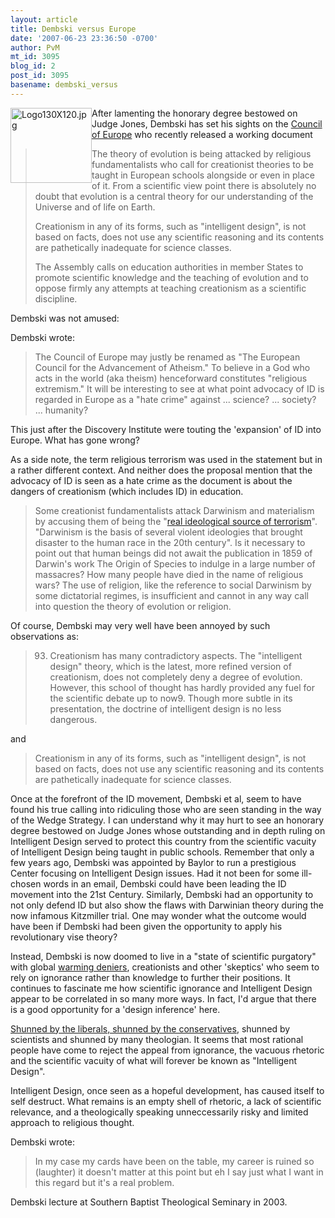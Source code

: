 ```yaml
---
layout: article
title: Dembski versus Europe
date: '2007-06-23 23:36:50 -0700'
author: PvM
mt_id: 3095
blog_id: 2
post_id: 3095
basename: dembski_versus
---
```

<img src="http://www.pandasthumb.org/Logo130X120.jpg" alt="Logo130X120.jpg" width="130" height="120" style="float:left;" />After lamenting the honorary degree bestowed on Judge Jones, Dembski has set his sights on the [ Council of Europe](http://assembly.coe.int/main.asp?Link=/documents/workingdocs/doc07/edoc11297.htm) who recently released a working document

> The theory of evolution is being attacked by religious fundamentalists who call for creationist theories to be taught in European schools alongside or even in place of it. From a scientific view point there is absolutely no doubt that evolution is a central theory for our understanding of the Universe and of life on Earth.
> 
> Creationism in any of its forms, such as "intelligent design", is not based on facts, does not use any scientific reasoning and its contents are pathetically inadequate for science classes.
> 
> The Assembly calls on education authorities in member States to promote scientific knowledge and the teaching of evolution and to oppose firmly any attempts at teaching creationism as a scientific discipline.

Dembski was not amused:

Dembski wrote:

> The Council of Europe may justly be renamed as "The European Council for the Advancement of Atheism." To believe in a God who acts in the world (aka theism) henceforward constitutes "religious extremism." It will be interesting to see at what point advocacy of ID is regarded in Europe as a "hate crime" against ... science? ... society? ... humanity?

This just after the Discovery Institute were touting the 'expansion' of ID into Europe. What has gone wrong?

As a side note, the term religious terrorism was used in the statement but in a rather different context. And neither does the proposal mention that the advocacy of ID is seen as a hate crime as the document is about the dangers of creationism (which includes ID) in education.

> Some creationist fundamentalists attack Darwinism and materialism by accusing them of being the "[real ideological source of terrorism](http://www.islamdenouncesterrorism.com/darwinism_materialism.html)". "Darwinism is the basis of several violent ideologies that brought disaster to the human race in the 20th century". Is it necessary to point out that human beings did not await the publication in 1859 of Darwin's work The Origin of Species to indulge in a large number of massacres? How many people have died in the name of religious wars? The use of religion, like the reference to social Darwinism by some dictatorial regimes, is insufficient and cannot in any way call into question the theory of evolution or religion.

Of course, Dembski may very well have been annoyed by such observations as:

> 93. Creationism has many contradictory aspects. The "intelligent design" theory, which is the latest, more refined version of creationism, does not completely deny a degree of evolution. However, this school of thought has hardly provided any fuel for the scientific debate up to now9. Though more subtle in its presentation, the doctrine of intelligent design is no less dangerous.

and

> Creationism in any of its forms, such as "intelligent design", is not based on facts, does not use any scientific reasoning and its contents are pathetically inadequate for science classes.

Once at the forefront of the ID movement, Dembski et al, seem to have found his true calling into ridiculing those who are seen standing in the way of the Wedge Strategy. I can understand why it may hurt to see an honorary degree bestowed on Judge Jones whose outstanding and in depth ruling on Intelligent Design served to protect this country from the scientific vacuity of Intelligent Design being taught in public schools. Remember that only a few years ago, Dembski was appointed by Baylor to run a prestigious Center focusing on Intelligent Design issues. Had it not been for some ill-chosen words in an email, Dembski could have been leading the ID movement into the 21st Century. Similarly, Dembski had an opportunity to not only defend ID but also show the flaws with Darwinian theory during the now infamous Kitzmiller trial. One may wonder what the outcome would have been if Dembski had been given the opportunity to apply his revolutionary vise theory? 

Instead, Dembski is now doomed to live in a "state of scientific purgatory" with global [warming deniers](http://www.uncommondescent.com/global-warming/scientist-says-global-warming-stopped-in-1998/), creationists and other 'skeptics' who seem to rely on ignorance rather than knowledge to further their positions. It continues to fascinate me how scientific ignorance and Intelligent Design appear to be correlated in so many more ways. In fact, I'd argue that there is a good opportunity for a 'design inference' here.

[Shunned by the liberals, shunned by the conservatives](http://www.uncommondescent.com/intelligent-design/how-many-honorary-doctorates-does-judge-jones-now-have/), shunned by scientists and shunned by many theologian. It seems that most rational people have come to reject the appeal from ignorance, the vacuous rhetoric and the scientific vacuity of what will forever be known as "Intelligent Design".

Intelligent Design, once seen as a hopeful development, has caused itself to self destruct. What remains is an empty shell of rhetoric, a lack of scientific relevance, and a theologically speaking unneccessarily risky and limited approach to religious thought.

Dembski wrote:

> In my case my cards have been on the table, my career is ruined so (laughter) it doesn't matter at this point but eh I say just what I want in this regard but it's a real problem.


Dembski lecture at Southern Baptist Theological Seminary in 2003.

